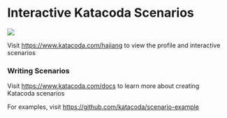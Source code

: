 # Interactive Katacoda Scenarios

[![](http://shields.katacoda.com/katacoda/hajiang/count.svg)](https://www.katacoda.com/hajiang "Get your profile on Katacoda.com")

Visit https://www.katacoda.com/hajiang to view the profile and interactive scenarios

### Writing Scenarios
Visit https://www.katacoda.com/docs to learn more about creating Katacoda scenarios

For examples, visit https://github.com/katacoda/scenario-example
